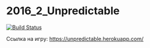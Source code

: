 
# 2016_2_Unpredictable

[![Build Status](https://travis-ci.org//frontend-park-mail-ru/2016_2_Unpredictable.svg?branch=master)](https://travis-ci.org//frontend-park-mail-ru/2016_2_Unpredictable)

Ссылка на игру:
    https://unpredictable.herokuapp.com/
